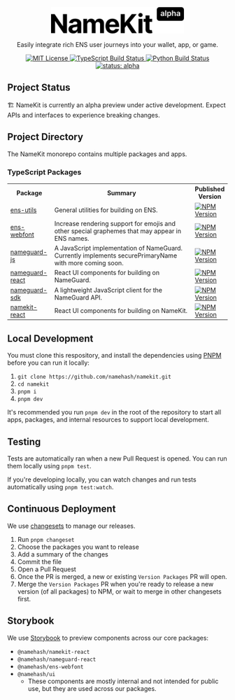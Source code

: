 <br>
<br>

<!-- LOGO -->

<p align="center">
  <a href="https://namekit.io">
    <picture>
      <source media="(prefers-color-scheme: dark)" srcset=".github/logo-dark.svg">
      <img alt="NameKit" src=".github/logo-light.svg" width="auto" height="60">
    </picture>
  </a>
</p>

<!-- TAGLINE -->
<p align="center">
  Easily integrate rich ENS user journeys into your wallet, app, or game.
<p>

<!-- PROJECT SHIELDS -->
<p align="center">
  <a href="LICENSE">
    <picture>
      <source media="(prefers-color-scheme: dark)" srcset="https://img.shields.io/github/license/namehash/namekit?color=444444">
      <img src="https://img.shields.io/github/license/namehash/namekit?color=444444" alt="MIT License">
    </picture>
  </a>
  <a href="https://github.com/namehash/namekit/actions/workflows/ci_sdk.yml?query=branch%3Amain">
    <picture>
      <source media="(prefers-color-scheme: dark)" srcset="https://img.shields.io/github/actions/workflow/status/namehash/namekit/ci_sdk.yml?logo=typescript&logoColor=ffffff&color=444444">
      <img src="https://img.shields.io/github/actions/workflow/status/namehash/namekit/ci_sdk.yml?logo=typescript&logoColor=ffffff&color=444444" alt="TypeScript Build Status">
    </picture>
  </a>
  <a href="https://github.com/namehash/namekit/actions/workflows/ci_api.yml?query=branch%3Amain">
    <picture>
      <source media="(prefers-color-scheme: dark)" srcset="https://img.shields.io/github/actions/workflow/status/namehash/namekit/ci_api.yml?logo=python&logoColor=ffffff&color=444444">
      <img src="https://img.shields.io/github/actions/workflow/status/namehash/namekit/ci_api.yml?logo=python&logoColor=ffffff&color=444444" alt="Python Build Status">
    </picture>
  </a>
  <a href="#project-status">
    <picture>
      <source media="(prefers-color-scheme: dark)" srcset="https://img.shields.io/badge/status-alpha-444444">
      <img src="https://img.shields.io/badge/status-alpha-444444" alt="status: alpha">
    </picture>
  </a>
</p>

## Project Status

🏗️ NameKit is currently an alpha preview under active development. Expect APIs and interfaces to experience breaking changes.

## Project Directory

The NameKit monorepo contains multiple packages and apps.


### TypeScript Packages

<!-- PACKAGES TABLE -->
<table>
  <tr>
    <th style="width: 20%;">Package</th>
    <th style="width: 65%;">Summary</th>
    <th style="width: 15%;">Published Version</th>
  </tr>
  <tr>
    <td><a href="packages/ens-utils">ens-utils</a></td>
    <td>General utilities for building on ENS.</td>
    <td>
      <a href="https://www.npmjs.com/package/@namehash/ens-utils">
        <picture>
          <source media="(prefers-color-scheme: dark)" srcset="https://img.shields.io/npm/v/%40namehash%2Fens-utils?style=flat&color=2282c2">
          <img src="https://img.shields.io/npm/v/%40namehash%2Fens-utils?style=flat&color=2282c2" alt="NPM Version">
        </picture>
      </a>
    </td>
  </tr>
  <tr>
    <td><a href="packages/ens-webfont">ens-webfont</a></td>
    <td>Increase rendering support for emojis and other special graphemes that may appear in ENS names.</td>
    <td>
      <a href="https://www.npmjs.com/package/@namehash/ens-webfont">
        <picture>
          <source media="(prefers-color-scheme: dark)" srcset="https://img.shields.io/npm/v/%40namehash%2Fens-webfont?style=flat&color=2282c2">
          <img src="https://img.shields.io/npm/v/%40namehash%2Fens-webfont?style=flat&color=2282c2" alt="NPM Version">
        </picture>
      </a>
    </td>
  </tr>
  <tr>
    <td><a href="packages/nameguard-js">nameguard-js</a></td>
    <td>A JavaScript implementation of NameGuard. Currently implements securePrimaryName with more coming soon.</td>
    <td>
      <a href="https://www.npmjs.com/package/@namehash/nameguard-js">
        <picture>
          <source media="(prefers-color-scheme: dark)" srcset="https://img.shields.io/npm/v/%40namehash%2Fnameguard-js?style=flat&color=2282c2">
          <img src="https://img.shields.io/npm/v/%40namehash%2Fnameguard-js?style=flat&color=2282c2" alt="NPM Version">
        </picture>
      </a>
    </td>
  </tr>
  <tr>
    <td><a href="packages/nameguard-react">nameguard-react</a></td>
    <td>React UI components for building on NameGuard.</td>
    <td>
      <a href="https://www.npmjs.com/package/@namehash/nameguard-react">
        <picture>
          <source media="(prefers-color-scheme: dark)" srcset="https://img.shields.io/npm/v/%40namehash%2Fnameguard-react?style=flat&color=2282c2">
          <img src="https://img.shields.io/npm/v/%40namehash%2Fnameguard-react?style=flat&color=2282c2" alt="NPM Version">
        </picture>
      </a>
    </td>
  </tr>
  <tr>
    <td><a href="packages/nameguard-sdk">nameguard-sdk</a></td>
    <td>A lightweight JavaScript client for the NameGuard API.</td>
    <td>
      <a href="https://www.npmjs.com/package/@namehash/nameguard">
        <picture>
          <source media="(prefers-color-scheme: dark)" srcset="https://img.shields.io/npm/v/%40namehash%2Fnameguard?style=flat&color=2282c2">
          <img src="https://img.shields.io/npm/v/%40namehash%2Fnameguard?style=flat&color=2282c2" alt="NPM Version">
        </picture>
      </a>
    </td>
  </tr>
  <tr>
    <td><a href="packages/namekit-react">namekit-react</a></td>
    <td>React UI components for building on NameKit.</td>
    <td>
      <a href="https://www.npmjs.com/package/@namehash/namekit-react">
        <picture>
          <source media="(prefers-color-scheme: dark)" srcset="https://img.shields.io/npm/v/%40namehash%2Fnamekit-react?style=flat&color=2282c2">
          <img src="https://img.shields.io/npm/v/%40namehash%2Fnamekit-react?style=flat&color=2282c2" alt="NPM Version">
        </picture>
      </a>
    </td>
  </tr>
</table>

## Local Development

You must clone this respository, and install the dependencies using [PNPM](https://pnpm.io/installation) before you can run it locally:

1. `git clone https://github.com/namehash/namekit.git`
2. `cd namekit`
3. `pnpm i`
4. `pnpm dev`

It's recommended you run `pnpm dev` in the root of the repository to start all apps, packages, and internal resources to support local development.

## Testing

Tests are automatically ran when a new Pull Request is opened. You can run them locally using `pnpm test`.

If you're developing locally, you can watch changes and run tests automatically using `pnpm test:watch`.

## Continuous Deployment

We use [changesets](https://github.com/changesets/changesets) to manage our releases.

1. Run `pnpm changeset`
2. Choose the packages you want to release
3. Add a summary of the changes
4. Commit the file
5. Open a Pull Request
6. Once the PR is merged, a new or existing `Version Packages` PR will open.
7. Merge the `Version Packages` PR when you're ready to release a new version (of all packages) to NPM, or wait to merge in other changesets first.

## Storybook

We use [Storybook](https://storybook.namekit.io/) to preview components across our core packages:

- `@namehash/namekit-react`
- `@namehash/nameguard-react`
- `@namehash/ens-webfont`
- `@namehash/ui`
  - These components are mostly internal and not intended for public use, but they are used across our packages.
